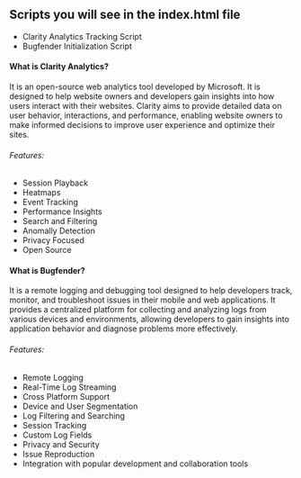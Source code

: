 ## Scripts you will see in the index.html file

- Clarity Analytics Tracking Script
- Bugfender Initialization Script

#### What is Clarity Analytics?

It is an open-source web analytics tool developed by Microsoft. It is designed to help website owners and developers gain insights into how users interact with their websites. Clarity aims to provide detailed data on user behavior, interactions, and performance, enabling website owners to make informed decisions to improve user experience and optimize their sites.

###### Features:

- Session Playback
- Heatmaps
- Event Tracking
- Performance Insights
- Search and Filtering
- Anomally Detection
- Privacy Focused
- Open Source

#### What is Bugfender?

It is a remote logging and debugging tool designed to help developers track, monitor, and troubleshoot issues in their mobile and web applications. It provides a centralized platform for collecting and analyzing logs from various devices and environments, allowing developers to gain insights into application behavior and diagnose problems more effectively.

###### Features:

- Remote Logging
- Real-Time Log Streaming
- Cross Platform Support
- Device and User Segmentation
- Log Filtering and Searching
- Session Tracking
- Custom Log Fields
- Privacy and Security
- Issue Reproduction
- Integration with popular development and collaboration tools
